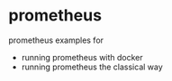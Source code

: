 # prometheus
prometheus examples for 
- running prometheus with docker
- running prometheus the classical way


